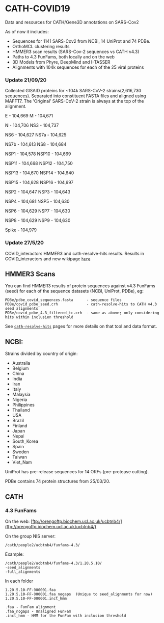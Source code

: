 # CATH-COVID19
Data and resources for CATH/Gene3D annotations on SARS-Cov2

As of now it includes:
 - Sequences for 1141 SARS-Cov2 from NCBI, 14 UniProt and 74 PDBe.
 - OrthoMCL clustering results
 - HMMER3 scan results (SARS-Cov-2 sequences vs CATH v4.3)
 - Paths to 4.3 FunFams, both locally and on the web
 - 3D Models from Phyre, DeepMind and I-TASSER
 - Alignments with 104k sequences for each of the 25 viral proteins
 
### Update 21/09/20
 
Collected GISAID proteins for ~104k SARS-CoV-2 strains(2,616,730 sequences). Separated into constituent FASTA files and aligned using MAFFT7.
The 'Original' SARS-CoV-2 strain is always at the top of the alignment.
 
E - 104,669 
 M - 104,671

N - 104,706
 NS3 - 104,737

NS6 - 104,627
 NS7a - 104,625

NS7b - 104,613
 NS8 - 104,684

NSP1 - 104,578
 NSP10 - 104,669

NSP11 - 104,668
 NSP12 - 104,750

NSP13 - 104,670
 NSP14 - 104,640

NSP15 - 104,628
 NSP16 - 104,697

NSP2 - 104,647
 NSP3 - 104,643

NSP4 - 104,681
 NSP5 - 104,630

NSP6 - 104,629
 NSP7 - 104,630

NSP8 - 104,629
 NSP9 - 104,630

Spike - 104,979
 
### Update 27/5/20
 
COVID_interactors HMMER3 and cath-resolve-hits results. Results in COVID_interactors and new wikipage [`here`](https://github.com/UCL/CATH-COVID19/wiki/COVID-Interactors)

## HMMER3 Scans

You can find HMMER3 results of protein sequences against v4.3 FunFams (seed) for each of the sequence datasets (NCBI, UniProt, PDBe), eg:

```
PDBe/pdbe_covid_sequences.fasta      - sequence files
PDBe/covid_pdbe_seed.crh             - cath-resolve-hits to CATH v4.3 seed alignments
PDBe/covid_pdbe_4.3_filtered_tc.crh  - same as above; only considering hits within inclusion threshold
```

See [`cath-resolve-hits`](https://cath-tools.readthedocs.io/en/latest/tools/cath-resolve-hits/) pages for more details on that tool and data format.


## NCBI: 
Strains divided by country of origin:
- Australia
- Belgium
- China
- India
- Iran
- Italy
- Malaysia
- Nigeria
- Philippines
- Thailand
- USA
- Brazil
- Finland
- Japan
- Nepal
- South_Korea
- Spain
- Sweden
- Taiwan
- Viet_Nam

UniProt has pre-release sequences for 14 ORFs (pre-protease cutting).

PDBe contains 74 protein structures from 25/03/20.


## CATH

### 4.3 FunFams

On the web: [ftp://orengoftp.biochem.ucl.ac.uk/ucbtnb4/](ftp://orengoftp.biochem.ucl.ac.uk/ucbtnb4/)

On the group NIS server: 

```
/cath/people2/ucbtnb4/funfams-4.3/
```

Example: 

```
/cath/people2/ucbtnb4/funfams-4.3/1.20.5.10/
-seed_alignments
-full_alignments
```

In each folder

```
1.20.5.10-FF-000001.faa		
1.20.5.10-FF-000001.faa_nogaps	(Unique to seed_alignments for now)
1.20.5.10-FF-000001.inct_hmm

.faa - FunFam alignment
.faa_nogaps - Unaligned FunFam
.inct_hmm - HMM for the FunFam with inclusion threshold
```
